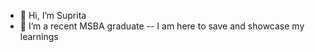- 👋 Hi, I’m Suprita 
- 👀 I’m a recent MSBA graduate
-- I am here to save and showcase my learnings

<!---
SupritaB/SupritaB is a ✨ special ✨ repository because its `README.md` (this file) appears on your GitHub profile.
You can click the Preview link to take a look at your changes.
--->
